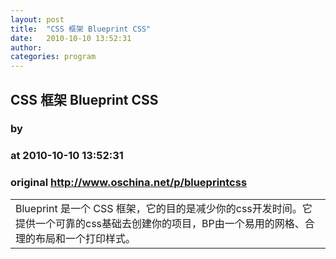 ```yaml
---
layout: post
title:  "CSS 框架 Blueprint CSS"
date:   2010-10-10 13:52:31
author: 
categories: program
---
```


## CSS 框架 Blueprint CSS
### by 
### at 2010-10-10 13:52:31
### original <http://www.oschina.net/p/blueprintcss>

<table width="100%"><tr></tr>
				<td valign="top">Blueprint 是一个 CSS 框架，它的目的是减少你的css开发时间。它提供一个可靠的css基础去创建你的项目，BP由一个易用的网格、合理的布局和一个打印样式。</td>
		</table>